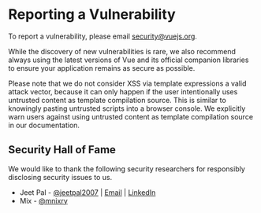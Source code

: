 # Reporting a Vulnerability

To report a vulnerability, please email security@vuejs.org.

While the discovery of new vulnerabilities is rare, we also recommend always using the latest versions of Vue and its official companion libraries to ensure your application remains as secure as possible.

Please note that we do not consider XSS via template expressions a valid attack vector, because it can only happen if the user intentionally uses untrusted content as template compilation source. This is similar to knowingly pasting untrusted scripts into a browser console. We explicitly warn users against using untrusted content as template compilation source in our documentation.

## Security Hall of Fame

We would like to thank the following security researchers for responsibly disclosing security issues to us.

- Jeet Pal - [@jeetpal2007](https://github.com/jeetpal2007) | [Email](jeetpal2007@gmail.com) | [LinkedIn](https://in.linkedin.com/in/jeet-pal-22601a290 )
- Mix - [@mnixry](https://github.com/mnixry)
